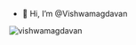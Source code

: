- 👋 Hi, I’m @Vishwamagdavan
<p align="left"> <img src="https://komarev.com/ghpvc/?username=vishwamagdavan&label=Profile%20views&color=0e75b6&style=flat" alt="vishwamagdavan" /> </p>
<!---
Vishwamagdavan/Vishwamagdavan is a ✨ special ✨ repository because its `README.md` (this file) appears on your GitHub profile.
You can click the Preview link to take a look at your changes.
--->
